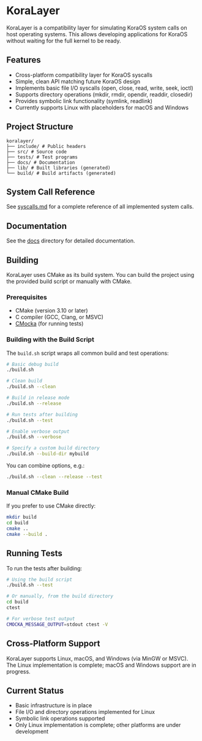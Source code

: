 # KoraLayer

KoraLayer is a compatibility layer for simulating KoraOS system calls on host operating systems. This allows developing applications for KoraOS without waiting for the full kernel to be ready.

## Features

- Cross-platform compatibility layer for KoraOS syscalls
- Simple, clean API matching future KoraOS design
- Implements basic file I/O syscalls (open, close, read, write, seek, ioctl)
- Supports directory operations (mkdir, rmdir, opendir, readdir, closedir)
- Provides symbolic link functionality (symlink, readlink)
- Currently supports Linux with placeholders for macOS and Windows

## Project Structure
```
koralayer/
├── include/ # Public headers
├── src/ # Source code
├── tests/ # Test programs
├── docs/ # Documentation
├── lib/ # Built libraries (generated)
└── build/ # Build artifacts (generated)
```
## System Call Reference

See [syscalls.md](syscalls.md) for a complete reference of all implemented system calls.

## Documentation

See the [docs](docs/) directory for detailed documentation.

## Building

KoraLayer uses CMake as its build system. You can build the project using the provided build script or manually with CMake.

### Prerequisites

- CMake (version 3.10 or later)
- C compiler (GCC, Clang, or MSVC)
- [CMocka](https://cmocka.org/) (for running tests)

### Building with the Build Script

The `build.sh` script wraps all common build and test operations:

```bash
# Basic debug build
./build.sh

# Clean build
./build.sh --clean

# Build in release mode
./build.sh --release

# Run tests after building
./build.sh --test

# Enable verbose output
./build.sh --verbose

# Specify a custom build directory
./build.sh --build-dir mybuild
```

You can combine options, e.g.:
```bash
./build.sh --clean --release --test
```

### Manual CMake Build

If you prefer to use CMake directly:

```bash
mkdir build
cd build
cmake ..
cmake --build .
```

## Running Tests

To run the tests after building:

```bash
# Using the build script
./build.sh --test

# Or manually, from the build directory
cd build
ctest

# For verbose test output
CMOCKA_MESSAGE_OUTPUT=stdout ctest -V
```

## Cross-Platform Support

KoraLayer supports Linux, macOS, and Windows (via MinGW or MSVC). The Linux implementation is complete; macOS and Windows support are in progress.

## Current Status

- Basic infrastructure is in place
- File I/O and directory operations implemented for Linux
- Symbolic link operations supported
- Only Linux implementation is complete; other platforms are under development 